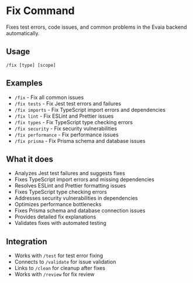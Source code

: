 # Fix Command

Fixes test errors, code issues, and common problems in the Evaia backend automatically.

## Usage
`/fix [type] [scope]`

## Examples
- `/fix` - Fix all common issues
- `/fix tests` - Fix Jest test errors and failures
- `/fix imports` - Fix TypeScript import errors and dependencies
- `/fix lint` - Fix ESLint and Prettier issues
- `/fix types` - Fix TypeScript type checking errors
- `/fix security` - Fix security vulnerabilities
- `/fix performance` - Fix performance issues
- `/fix prisma` - Fix Prisma schema and database issues

## What it does
- Analyzes Jest test failures and suggests fixes
- Fixes TypeScript import errors and missing dependencies
- Resolves ESLint and Prettier formatting issues
- Fixes TypeScript type checking errors
- Addresses security vulnerabilities in dependencies
- Optimizes performance bottlenecks
- Fixes Prisma schema and database connection issues
- Provides detailed fix explanations
- Validates fixes with automated testing

## Integration
- Works with `/test` for test error fixing
- Connects to `/validate` for issue validation
- Links to `/clean` for cleanup after fixes
- Works with `/review` for fix review
